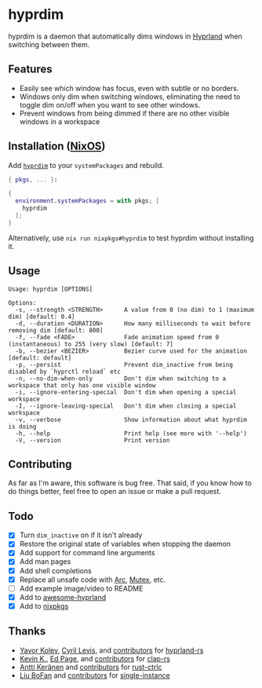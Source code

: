 # hyprdim

hyprdim is a daemon that automatically dims windows in [Hyprland](https://hyprland.org/) when switching between them.

## Features

- Easily see which window has focus, even with subtle or no borders.
- Windows only dim when switching windows, eliminating the need to toggle dim on/off when you want to see other windows.
- Prevent windows from being dimmed if there are no other visible windows in a workspace

## Installation ([NixOS](https://nixos.org/))

Add [`hyprdim`](https://search.nixos.org/packages?channel=unstable&query=hyprdim) to your `systemPackages` and rebuild.

```nix
{ pkgs, ... }:

{
  environment.systemPackages = with pkgs; [
    hyprdim
  ];
}
```

Alternatively, use `nix run nixpkgs#hyprdim` to test hyprdim without installing it.

## Usage

```fish
Usage: hyprdim [OPTIONS]

Options:
  -s, --strength <STRENGTH>      A value from 0 (no dim) to 1 (maximum dim) [default: 0.4]
  -d, --duration <DURATION>      How many milliseconds to wait before removing dim [default: 800]
  -f, --fade <FADE>              Fade animation speed from 0 (instantaneous) to 255 (very slow) [default: 7]
  -b, --bezier <BEZIER>          Bezier curve used for the animation [default: default]
  -p, --persist                  Prevent dim_inactive from being disabled by `hyprctl reload` etc
  -n, --no-dim-when-only         Don't dim when switching to a workspace that only has one visible window
  -i, --ignore-entering-special  Don't dim when opening a special workspace
  -I, --ignore-leaving-special   Don't dim when closing a special workspace
  -v, --verbose                  Show information about what hyprdim is doing
  -h, --help                     Print help (see more with '--help')
  -V, --version                  Print version
```

## Contributing

As far as I'm aware, this software is bug free. That said, if you know how to do things better, feel free to open an issue or make a pull request.

## Todo

- [x] Turn `dim_inactive` on if it isn't already
- [x] Restore the original state of variables when stopping the daemon
- [x] Add support for command line arguments
- [x] Add man pages
- [x] Add shell completions
- [x] Replace all unsafe code with [Arc][Arc], [Mutex][Mutex], etc.
- [ ] Add example image/video to README
- [x] Add to [awesome-hyprland](https://github.com/hyprland-community/awesome-hyprland)
- [x] Add to [nixpkgs](https://github.com/NixOS/nixpkgs)

## Thanks

- [Yavor Kolev](https://github.com/yavko), [Cyril Levis](https://github.com/cyrinux), and [contributors](https://github.com/hyprland-community/hyprland-rs/graphs/contributors) for [hyprland-rs](https://github.com/hyprland-community/hyprland-rs)
- [Kevin K.](https://github.com/kbknapp), [Ed Page](https://github.com/epage), and [contributors](https://github.com/clap-rs/clap/graphs/contributors) for [clap-rs](https://github.com/clap-rs/clap)
- [Antti Keränen](https://github.com/Detegr) and [contributors](https://github.com/Detegr/rust-ctrlc/graphs/contributors) for [rust-ctrlc](https://github.com/Detegr/rust-ctrlc)
- [Liu BoFan](https://github.com/WLBF) and [contributors](https://github.com/WLBF/single-instance/graphs/contributors) for [single-instance](https://github.com/WLBF/single-instance)

[Arc]: https://doc.rust-lang.org/std/sync/struct.Arc.html
[Mutex]: https://doc.rust-lang.org/std/sync/struct.Mutex.html
